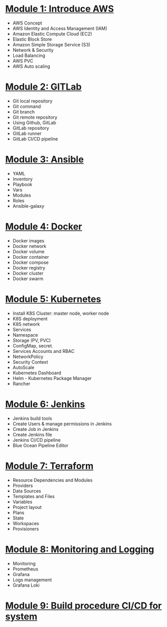 # [Module 1: Introduce AWS](https://docs.aws.amazon.com/index.html?nc2=h_ql_doc_do_v)

-   AWS Concept
-   AWS Identity and Access Management (IAM)
-   Amazon Elastic Compute Cloud (EC2)
-   Elastic Block Store
-   Amazon Simple Storage Service (S3)
-   Network & Security
-   Load Balancing
-   AWS PVC
-   AWS Auto scaling

# [Module 2: GITLab](https://dev.to/sarath_pm/git-cheatsheet-414e)

-   Git local repository
-   Git command
-   Git branch
-   Git remote repository
-   Using Github, GitLab
-   GitLab repository
-   GitLab runner
-   GitLab CI/CD pipeline

# [Module 3: Ansible](https://staragile.com/blog/what-is-ansible-in-devops#:~:text=Ansible%20is%20the%20most%20preferred,accelerated%20at%20a%20faster%20rate)

-   YAML
-   Inventory
-   Playbook
-   Vars
-   Modules
-   Roles
-   Ansible-galaxy

# [Module 4: Docker](https://docs.docker.com/get-started/overview/)

-   Docker images
-   Docker network
-   Docker volume
-   Docker container
-   Docker compose
-   Docker registry
-   Docker cluster
-   Docker swarm

# [Module 5: Kubernetes](https://kubernetes.io/vi/docs/concepts/overview/what-is-kubernetes/)

-   Install K8S Cluster: master node, worker node
-   K8S deployment
-   K8S network
-   Services
-   Namespace
-   Storage (PV, PVC)
-   ConfigMap, secret.
-   Services Accounts and RBAC
-   NetworkPolicy
-   Security Context
-   AutoScale
-   Kubernetes Dashboard
-   Helm - Kubernetes Package Manager
-   Rancher

# [Module 6: Jenkins](https://www.jenkins.io/doc/)

-   Jenkins build tools
-   Create Users & manage permissions in Jenkins
-   Create Job in Jenkins
-   Create Jenkins file
-   Jenkins CI/CD pipeline
-   Blue Ocean Pipeline Editor

# [Module 7: Terraform](https://www.terraform.io/intro)

-   Resource Dependencies and Modules
-   Providers
-   Data Sources
-   Templates and Files
-   Variables
-   Project layout
-   Plans
-   State
-   Workspaces
-   Provisioners

# [Module 8: Monitoring and Logging]()

-   Monitoring
-   Prometheus
-   Grafana
-   Logs management
-   Grafana Loki

# [Module 9: Build procedure CI/CD for system]()
